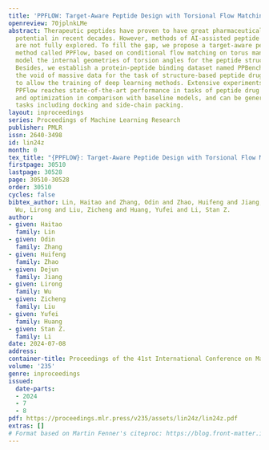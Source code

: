 ```yaml
---
title: 'PPFLOW: Target-Aware Peptide Design with Torsional Flow Matching'
openreview: 70jplnkLMe
abstract: Therapeutic peptides have proven to have great pharmaceutical value and
  potential in recent decades. However, methods of AI-assisted peptide drug discovery
  are not fully explored. To fill the gap, we propose a target-aware peptide design
  method called PPFlow, based on conditional flow matching on torus manifolds, to
  model the internal geometries of torsion angles for the peptide structure design.
  Besides, we establish a protein-peptide binding dataset named PPBench2024 to fill
  the void of massive data for the task of structure-based peptide drug design and
  to allow the training of deep learning methods. Extensive experiments show that
  PPFlow reaches state-of-the-art performance in tasks of peptide drug generation
  and optimization in comparison with baseline models, and can be generalized to other
  tasks including docking and side-chain packing.
layout: inproceedings
series: Proceedings of Machine Learning Research
publisher: PMLR
issn: 2640-3498
id: lin24z
month: 0
tex_title: "{PPFLOW}: Target-Aware Peptide Design with Torsional Flow Matching"
firstpage: 30510
lastpage: 30528
page: 30510-30528
order: 30510
cycles: false
bibtex_author: Lin, Haitao and Zhang, Odin and Zhao, Huifeng and Jiang, Dejun and
  Wu, Lirong and Liu, Zicheng and Huang, Yufei and Li, Stan Z.
author:
- given: Haitao
  family: Lin
- given: Odin
  family: Zhang
- given: Huifeng
  family: Zhao
- given: Dejun
  family: Jiang
- given: Lirong
  family: Wu
- given: Zicheng
  family: Liu
- given: Yufei
  family: Huang
- given: Stan Z.
  family: Li
date: 2024-07-08
address:
container-title: Proceedings of the 41st International Conference on Machine Learning
volume: '235'
genre: inproceedings
issued:
  date-parts:
  - 2024
  - 7
  - 8
pdf: https://proceedings.mlr.press/v235/assets/lin24z/lin24z.pdf
extras: []
# Format based on Martin Fenner's citeproc: https://blog.front-matter.io/posts/citeproc-yaml-for-bibliographies/
---
```

